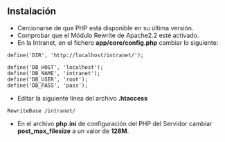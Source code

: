 ## Instalación ##
* Cercionarse de que PHP está disponible en su última versión.
* Comprobar que el Módulo Rewrite de Apache2.2 esté activado.
* En la Intranet, en el fichero **app/core/config.php** cambiar lo siguiente:
```
define('DIR', 'http://localhost/intranet/');
```
```
define('DB_HOST', 'localhost');
define('DB_NAME', 'intranet');
define('DB_USER', 'root');
define('DB_PASS', 'pass');
```
* Editar la siguiente línea del archivo **.htaccess**

```
RewriteBase /intranet/
```
* En el archivo **php.ini** de configuración del PHP del Servidor cambiar **post_max_filesize** a un valor de **128M**.